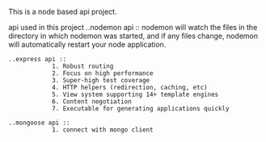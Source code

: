 This is a node based api project.

api used in this project
	..nodemon api ::
				nodemon will watch the files in the directory in which nodemon was started, and if any files change, 
			nodemon will automatically restart your node application.

	..express api :: 
				1. Robust routing
				2. Focus on high performance
				3. Super-high test coverage
				4. HTTP helpers (redirection, caching, etc)
				5. View system supporting 14+ template engines
				6. Content negotiation
				7. Executable for generating applications quickly
				
	..mongoose api ::
				1. connect with mongo client
				
	